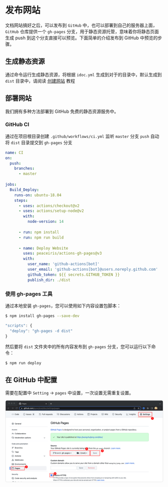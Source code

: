 发布网站
===

文档网站搞好之后，可以发布到 `GitHub` 中，也可以部署到自己的服务器上面，`GitHub` 仓库提供一个 `gh-pages` 分支，用于静态资源托管，意味着你将静态页面生成 push 到这个分支直接可以预览。下面简单的介绍发布到 GitHub 中预览的步骤。

## 生成静态资源

通过命令运行生成静态资源，将根据 `idoc.yml` 生成到对于的目录中，默认生成到 `dist` 目录中，请阅读 [创建网站](site-creation.md) 教程

## 部署网站

我们拥有多种方法部署到 GitHub 免费的静态资源服务中。

### GitHub CI

通过在项目根目录创建 `.github/workflows/ci.yml` 监听 `master` 分支 `push` 自动将 `dist` 目录提交到 `gh-pages` 分支

```yml
name: CI
on:
  push:
    branches:
      - master

jobs:
  Build_Deploy:
    runs-on: ubuntu-18.04
    steps:
      - uses: actions/checkout@v2
      - uses: actions/setup-node@v2
        with:
          node-version: 14

      - run: npm install
      - run: npm run build

      - name: Deploy Website
        uses: peaceiris/actions-gh-pages@v3
        with:
          user_name: 'github-actions[bot]'
          user_email: 'github-actions[bot]@users.noreply.github.com'
          github_token: ${{ secrets.GITHUB_TOKEN }}
          publish_dir: ./dist
```

### 使用 gh-pages 工具

通过本地安装 `gh-pages`，您可以使用如下内容设置包脚本：

```bash
$ npm install gh-pages --save-dev
```

```js
"scripts": {
  "deploy": "gh-pages -d dist"
}
```

然后要将 `dist` 文件夹中的所有内容发布到 `gh-pages` 分支，您可以运行以下命令：

```bash
$ npm run deploy
```

## 在 GitHub 中配置

需要在配置中 `Setting` -> `pages` 中设置，一次设置无需重复设置。

![](publish-001.png)
